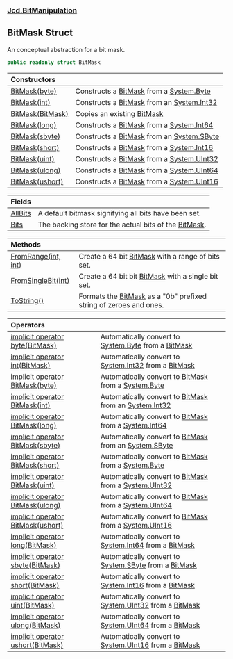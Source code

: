 ### [Jcd.BitManipulation](Jcd.BitManipulation.md 'Jcd.BitManipulation')

## BitMask Struct

An conceptual abstraction for a bit mask.

```csharp
public readonly struct BitMask
```

| Constructors                                                                                                                                               |                                                                                                                                                                                        |
|:-----------------------------------------------------------------------------------------------------------------------------------------------------------|:---------------------------------------------------------------------------------------------------------------------------------------------------------------------------------------|
| [BitMask(byte)](Jcd.BitManipulation.BitMask.BitMask(byte).md 'Jcd.BitManipulation.BitMask.BitMask(byte)')                                                  | Constructs a [BitMask](Jcd.BitManipulation.BitMask.md 'Jcd.BitManipulation.BitMask') from a [System.Byte](https://docs.microsoft.com/en-us/dotnet/api/System.Byte 'System.Byte')       |
| [BitMask(int)](Jcd.BitManipulation.BitMask.BitMask(int).md 'Jcd.BitManipulation.BitMask.BitMask(int)')                                                     | Constructs a [BitMask](Jcd.BitManipulation.BitMask.md 'Jcd.BitManipulation.BitMask') from an [System.Int32](https://docs.microsoft.com/en-us/dotnet/api/System.Int32 'System.Int32')   |
| [BitMask(BitMask)](Jcd.BitManipulation.BitMask.BitMask(Jcd.BitManipulation.BitMask).md 'Jcd.BitManipulation.BitMask.BitMask(Jcd.BitManipulation.BitMask)') | Copies an existing [BitMask](Jcd.BitManipulation.BitMask.md 'Jcd.BitManipulation.BitMask')                                                                                             |
| [BitMask(long)](Jcd.BitManipulation.BitMask.BitMask(long).md 'Jcd.BitManipulation.BitMask.BitMask(long)')                                                  | Constructs a [BitMask](Jcd.BitManipulation.BitMask.md 'Jcd.BitManipulation.BitMask') from a [System.Int64](https://docs.microsoft.com/en-us/dotnet/api/System.Int64 'System.Int64')    |
| [BitMask(sbyte)](Jcd.BitManipulation.BitMask.BitMask(sbyte).md 'Jcd.BitManipulation.BitMask.BitMask(sbyte)')                                               | Constructs a [BitMask](Jcd.BitManipulation.BitMask.md 'Jcd.BitManipulation.BitMask') from an [System.SByte](https://docs.microsoft.com/en-us/dotnet/api/System.SByte 'System.SByte')   |
| [BitMask(short)](Jcd.BitManipulation.BitMask.BitMask(short).md 'Jcd.BitManipulation.BitMask.BitMask(short)')                                               | Constructs a [BitMask](Jcd.BitManipulation.BitMask.md 'Jcd.BitManipulation.BitMask') from a [System.Int16](https://docs.microsoft.com/en-us/dotnet/api/System.Int16 'System.Int16')    |
| [BitMask(uint)](Jcd.BitManipulation.BitMask.BitMask(uint).md 'Jcd.BitManipulation.BitMask.BitMask(uint)')                                                  | Constructs a [BitMask](Jcd.BitManipulation.BitMask.md 'Jcd.BitManipulation.BitMask') from a [System.UInt32](https://docs.microsoft.com/en-us/dotnet/api/System.UInt32 'System.UInt32') |
| [BitMask(ulong)](Jcd.BitManipulation.BitMask.BitMask(ulong).md 'Jcd.BitManipulation.BitMask.BitMask(ulong)')                                               | Constructs a [BitMask](Jcd.BitManipulation.BitMask.md 'Jcd.BitManipulation.BitMask') from a [System.UInt64](https://docs.microsoft.com/en-us/dotnet/api/System.UInt64 'System.UInt64') |
| [BitMask(ushort)](Jcd.BitManipulation.BitMask.BitMask(ushort).md 'Jcd.BitManipulation.BitMask.BitMask(ushort)')                                            | Constructs a [BitMask](Jcd.BitManipulation.BitMask.md 'Jcd.BitManipulation.BitMask') from a [System.UInt16](https://docs.microsoft.com/en-us/dotnet/api/System.UInt16 'System.UInt16') |

| Fields                                                                                  |                                                                                                                       |
|:----------------------------------------------------------------------------------------|:----------------------------------------------------------------------------------------------------------------------|
| [AllBits](Jcd.BitManipulation.BitMask.AllBits.md 'Jcd.BitManipulation.BitMask.AllBits') | A default bitmask signifying all bits have been set.                                                                  |
| [Bits](Jcd.BitManipulation.BitMask.Bits.md 'Jcd.BitManipulation.BitMask.Bits')          | The backing store for the actual bits of the [BitMask](Jcd.BitManipulation.BitMask.md 'Jcd.BitManipulation.BitMask'). |

| Methods                                                                                                                    |                                                                                                                                   |
|:---------------------------------------------------------------------------------------------------------------------------|:----------------------------------------------------------------------------------------------------------------------------------|
| [FromRange(int, int)](Jcd.BitManipulation.BitMask.FromRange(int,int).md 'Jcd.BitManipulation.BitMask.FromRange(int, int)') | Create a 64 bit [BitMask](Jcd.BitManipulation.BitMask.md 'Jcd.BitManipulation.BitMask') with a range of bits set.                 |
| [FromSingleBit(int)](Jcd.BitManipulation.BitMask.FromSingleBit(int).md 'Jcd.BitManipulation.BitMask.FromSingleBit(int)')   | Create a 64 bit bit [BitMask](Jcd.BitManipulation.BitMask.md 'Jcd.BitManipulation.BitMask') with a single bit set.                |
| [ToString()](Jcd.BitManipulation.BitMask.ToString().md 'Jcd.BitManipulation.BitMask.ToString()')                           | Formats the [BitMask](Jcd.BitManipulation.BitMask.md 'Jcd.BitManipulation.BitMask') as a "0b" prefixed string of zeroes and ones. |

| Operators                                                                                                                                                                                        |                                                                                                                                                                                                    |
|:-------------------------------------------------------------------------------------------------------------------------------------------------------------------------------------------------|:---------------------------------------------------------------------------------------------------------------------------------------------------------------------------------------------------|
| [implicit operator byte(BitMask)](Jcd.BitManipulation.BitMask.op_Implicitbyte(Jcd.BitManipulation.BitMask).md 'Jcd.BitManipulation.BitMask.op_Implicit byte(Jcd.BitManipulation.BitMask)')       | Automatically convert to [System.Byte](https://docs.microsoft.com/en-us/dotnet/api/System.Byte 'System.Byte') from a [BitMask](Jcd.BitManipulation.BitMask.md 'Jcd.BitManipulation.BitMask')       |
| [implicit operator int(BitMask)](Jcd.BitManipulation.BitMask.op_Implicitint(Jcd.BitManipulation.BitMask).md 'Jcd.BitManipulation.BitMask.op_Implicit int(Jcd.BitManipulation.BitMask)')          | Automatically convert to [System.Int32](https://docs.microsoft.com/en-us/dotnet/api/System.Int32 'System.Int32') from a [BitMask](Jcd.BitManipulation.BitMask.md 'Jcd.BitManipulation.BitMask')    |
| [implicit operator BitMask(byte)](Jcd.BitManipulation.BitMask.op_ImplicitJcd.BitManipulation.BitMask(byte).md 'Jcd.BitManipulation.BitMask.op_Implicit Jcd.BitManipulation.BitMask(byte)')       | Automatically convert to [BitMask](Jcd.BitManipulation.BitMask.md 'Jcd.BitManipulation.BitMask') from a [System.Byte](https://docs.microsoft.com/en-us/dotnet/api/System.Byte 'System.Byte')       |
| [implicit operator BitMask(int)](Jcd.BitManipulation.BitMask.op_ImplicitJcd.BitManipulation.BitMask(int).md 'Jcd.BitManipulation.BitMask.op_Implicit Jcd.BitManipulation.BitMask(int)')          | Automatically convert to [BitMask](Jcd.BitManipulation.BitMask.md 'Jcd.BitManipulation.BitMask') from an [System.Int32](https://docs.microsoft.com/en-us/dotnet/api/System.Int32 'System.Int32')   |
| [implicit operator BitMask(long)](Jcd.BitManipulation.BitMask.op_ImplicitJcd.BitManipulation.BitMask(long).md 'Jcd.BitManipulation.BitMask.op_Implicit Jcd.BitManipulation.BitMask(long)')       | Automatically convert to [BitMask](Jcd.BitManipulation.BitMask.md 'Jcd.BitManipulation.BitMask') from a [System.Int64](https://docs.microsoft.com/en-us/dotnet/api/System.Int64 'System.Int64')    |
| [implicit operator BitMask(sbyte)](Jcd.BitManipulation.BitMask.op_ImplicitJcd.BitManipulation.BitMask(sbyte).md 'Jcd.BitManipulation.BitMask.op_Implicit Jcd.BitManipulation.BitMask(sbyte)')    | Automatically convert to [BitMask](Jcd.BitManipulation.BitMask.md 'Jcd.BitManipulation.BitMask') from an [System.SByte](https://docs.microsoft.com/en-us/dotnet/api/System.SByte 'System.SByte')   |
| [implicit operator BitMask(short)](Jcd.BitManipulation.BitMask.op_ImplicitJcd.BitManipulation.BitMask(short).md 'Jcd.BitManipulation.BitMask.op_Implicit Jcd.BitManipulation.BitMask(short)')    | Automatically convert to [BitMask](Jcd.BitManipulation.BitMask.md 'Jcd.BitManipulation.BitMask') from a [System.Byte](https://docs.microsoft.com/en-us/dotnet/api/System.Byte 'System.Byte')       |
| [implicit operator BitMask(uint)](Jcd.BitManipulation.BitMask.op_ImplicitJcd.BitManipulation.BitMask(uint).md 'Jcd.BitManipulation.BitMask.op_Implicit Jcd.BitManipulation.BitMask(uint)')       | Automatically convert to [BitMask](Jcd.BitManipulation.BitMask.md 'Jcd.BitManipulation.BitMask') from a [System.UInt32](https://docs.microsoft.com/en-us/dotnet/api/System.UInt32 'System.UInt32') |
| [implicit operator BitMask(ulong)](Jcd.BitManipulation.BitMask.op_ImplicitJcd.BitManipulation.BitMask(ulong).md 'Jcd.BitManipulation.BitMask.op_Implicit Jcd.BitManipulation.BitMask(ulong)')    | Automatically convert to [BitMask](Jcd.BitManipulation.BitMask.md 'Jcd.BitManipulation.BitMask') from a [System.UInt64](https://docs.microsoft.com/en-us/dotnet/api/System.UInt64 'System.UInt64') |
| [implicit operator BitMask(ushort)](Jcd.BitManipulation.BitMask.op_ImplicitJcd.BitManipulation.BitMask(ushort).md 'Jcd.BitManipulation.BitMask.op_Implicit Jcd.BitManipulation.BitMask(ushort)') | Automatically convert to [BitMask](Jcd.BitManipulation.BitMask.md 'Jcd.BitManipulation.BitMask') from a [System.UInt16](https://docs.microsoft.com/en-us/dotnet/api/System.UInt16 'System.UInt16') |
| [implicit operator long(BitMask)](Jcd.BitManipulation.BitMask.op_Implicitlong(Jcd.BitManipulation.BitMask).md 'Jcd.BitManipulation.BitMask.op_Implicit long(Jcd.BitManipulation.BitMask)')       | Automatically convert to [System.Int64](https://docs.microsoft.com/en-us/dotnet/api/System.Int64 'System.Int64') from a [BitMask](Jcd.BitManipulation.BitMask.md 'Jcd.BitManipulation.BitMask')    |
| [implicit operator sbyte(BitMask)](Jcd.BitManipulation.BitMask.op_Implicitsbyte(Jcd.BitManipulation.BitMask).md 'Jcd.BitManipulation.BitMask.op_Implicit sbyte(Jcd.BitManipulation.BitMask)')    | Automatically convert to [System.SByte](https://docs.microsoft.com/en-us/dotnet/api/System.SByte 'System.SByte') from a [BitMask](Jcd.BitManipulation.BitMask.md 'Jcd.BitManipulation.BitMask')    |
| [implicit operator short(BitMask)](Jcd.BitManipulation.BitMask.op_Implicitshort(Jcd.BitManipulation.BitMask).md 'Jcd.BitManipulation.BitMask.op_Implicit short(Jcd.BitManipulation.BitMask)')    | Automatically convert to [System.Int16](https://docs.microsoft.com/en-us/dotnet/api/System.Int16 'System.Int16') from a [BitMask](Jcd.BitManipulation.BitMask.md 'Jcd.BitManipulation.BitMask')    |
| [implicit operator uint(BitMask)](Jcd.BitManipulation.BitMask.op_Implicituint(Jcd.BitManipulation.BitMask).md 'Jcd.BitManipulation.BitMask.op_Implicit uint(Jcd.BitManipulation.BitMask)')       | Automatically convert to [System.UInt32](https://docs.microsoft.com/en-us/dotnet/api/System.UInt32 'System.UInt32') from a [BitMask](Jcd.BitManipulation.BitMask.md 'Jcd.BitManipulation.BitMask') |
| [implicit operator ulong(BitMask)](Jcd.BitManipulation.BitMask.op_Implicitulong(Jcd.BitManipulation.BitMask).md 'Jcd.BitManipulation.BitMask.op_Implicit ulong(Jcd.BitManipulation.BitMask)')    | Automatically convert to [System.UInt64](https://docs.microsoft.com/en-us/dotnet/api/System.UInt64 'System.UInt64') from a [BitMask](Jcd.BitManipulation.BitMask.md 'Jcd.BitManipulation.BitMask') |
| [implicit operator ushort(BitMask)](Jcd.BitManipulation.BitMask.op_Implicitushort(Jcd.BitManipulation.BitMask).md 'Jcd.BitManipulation.BitMask.op_Implicit ushort(Jcd.BitManipulation.BitMask)') | Automatically convert to [System.UInt16](https://docs.microsoft.com/en-us/dotnet/api/System.UInt16 'System.UInt16') from a [BitMask](Jcd.BitManipulation.BitMask.md 'Jcd.BitManipulation.BitMask') |
